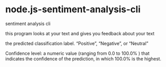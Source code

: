 # node.js-sentiment-analysis-cli

sentiment analysis cli

this program looks at your text and gives you feedback about your text

the predicted classification label. “Positive”, “Negative”, or “Neutral”

Confidence level: a numeric value (ranging from 0.0 to 100.0% ) that indicates the confidence of the prediction, in which 100.0% is the highest.
